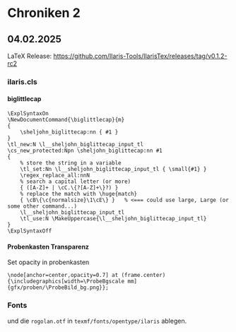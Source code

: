 # Chroniken 2

## 04.02.2025

LaTeX Release: https://github.com/Ilaris-Tools/IlarisTex/releases/tag/v0.1.2-rc2

### ilaris.cls

#### biglittlecap

```
\ExplSyntaxOn
\NewDocumentCommand{\biglittlecap}{m}
{
    \sheljohn_biglittecap:nn { #1 }
}
\tl_new:N \l__sheljohn_biglittecap_input_tl
\cs_new_protected:Npn \sheljohn_biglittecap:nn #1
{
    % store the string in a variable   
    \tl_set:Nn \l__sheljohn_biglittecap_input_tl { \small{#1} }
    \regex_replace_all:nnN
    % search a capital letter (or more)
    { ([A-Z]+ | \cC.\{?[A-Z]+\}?) }
    % replace the match with \huge{match}
    { \cB\{\c{normalsize}\1\cE\} }   % <=== could use large, Large (or some other command...)
    \l__sheljohn_biglittecap_input_tl
    \tl_use:N \MakeUppercase{\l__sheljohn_biglittecap_input_tl}
}
\ExplSyntaxOff
```

#### Probenkasten Transparenz

Set opacity in probenkasten

`\node[anchor=center,opacity=0.7] at (frame.center) {\includegraphics[width=\ProbeBgscale mm]{gfx/proben/\ProbeBild_bg.png}};`

### Fonts

und die `rogolan.otf` in `texmf/fonts/opentype/ilaris` ablegen.


